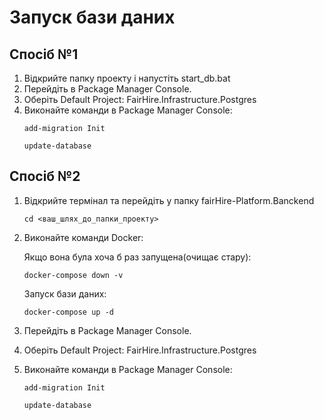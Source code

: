 # Запуск бази даних
## Спосіб №1
1. Відкрийте папку проекту і напустіть start_db.bat
2. Перейдіть в Package Manager Console.
3. Оберіть Default Project: FairHire.Infrastructure.Postgres
4. Виконайте команди в Package Manager Console:
   ```
   add-migration Init
   ```
   ```
   update-database
   ```
## Спосіб №2
1. Відкрийте термінал та перейдіть у папку fairHire-Platform.Banckend
   ```
   cd <ваш_шлях_до_папки_проекту>
   ```
2. Виконайте команди Docker:

   Якщо вона була хоча б раз запущена(очищає стару):
   ```
   docker-compose down -v
   ```
   Запуск бази даних:
   ```
   docker-compose up -d
   ```
3. Перейдіть в Package Manager Console.
4. Оберіть Default Project: FairHire.Infrastructure.Postgres
5. Виконайте команди в Package Manager Console:
   ```
   add-migration Init
   ```
   ```
   update-database
   ```
